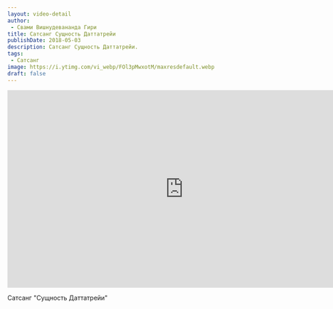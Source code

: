 ```yaml
---
layout: video-detail
author:
 - Свами Вишнудевананда Гири
title: Сатсанг Сущность Даттатрейи
publishDate: 2018-05-03
description: Сатсанг Сущность Даттатрейи. 
tags: 
 - Сатсанг
image: https://i.ytimg.com/vi_webp/FOl3pMwxotM/maxresdefault.webp
draft: false
---
```


<iframe width="790" height="444" src="https://www.youtube.com/embed/FOl3pMwxotM" frameborder="0" allowfullscreen=""></iframe> 

  Сатсанг "Сущность Даттатрейи"

  

 